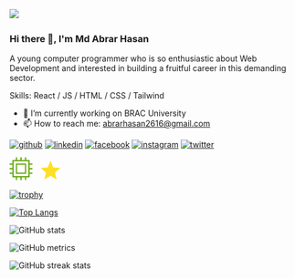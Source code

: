 ![](https://www.google.com/url?sa=i&url=https%3A%2F%2Fbd.linkedin.com%2Fin%2Fmdabrarhasan&psig=AOvVaw3wUVpRZ1XgAGY6Baxy9mCV&ust=1735068534113000&source=images&cd=vfe&opi=89978449&ved=0CBQQjRxqFwoTCOCbrI_QvooDFQAAAAAdAAAAABAE)
### Hi there 👋, I'm Md Abrar Hasan

A young computer programmer who is so enthusiastic about Web Development and interested in building a fruitful career in this demanding sector.

Skills: React / JS / HTML / CSS / Tailwind

- 📖 I’m currently working on BRAC University 
- 📫 How to reach me: abrarhasan2616@gmail.com 


[<img src='https://cdn.jsdelivr.net/npm/simple-icons@3.0.1/icons/github.svg' alt='github' height='40'>](https://github.com/abrarhasan529)  [<img src='https://cdn.jsdelivr.net/npm/simple-icons@3.0.1/icons/linkedin.svg' alt='linkedin' height='40'>](https://www.linkedin.com/in/in/mdabrarhasan/)  [<img src='https://cdn.jsdelivr.net/npm/simple-icons@3.0.1/icons/facebook.svg' alt='facebook' height='40'>](https://www.facebook.com/abrarhasan7538)  [<img src='https://cdn.jsdelivr.net/npm/simple-icons@3.0.1/icons/instagram.svg' alt='instagram' height='40'>](https://www.instagram.com/_abrar.hasan_/)  [<img src='https://cdn.jsdelivr.net/npm/simple-icons@3.0.1/icons/twitter.svg' alt='twitter' height='40'>](https://twitter.com/tweets_by_abrar)  

<a href='https://docs.github.com/en/developers'><img src='https://raw.githubusercontent.com/acervenky/animated-github-badges/master/assets/devbadge.gif' width='40' height='40'></a> <a href='https://stars.github.com/'><img src='https://raw.githubusercontent.com/acervenky/animated-github-badges/master/assets/starbadge.gif' width='35' height='35'></a> 

[![trophy](https://github-profile-trophy.vercel.app/?username=abrarhasan529)](https://github.com/ryo-ma/github-profile-trophy)

[![Top Langs](https://github-readme-stats.vercel.app/api/top-langs/?username=abrarhasan529)](https://github.com/anuraghazra/github-readme-stats)

![GitHub stats](https://github-readme-stats.vercel.app/api?username=abrarhasan529&show_icons=true&count_private=true)  

![GitHub metrics](https://metrics.lecoq.io/abrarhasan529)  

![GitHub streak stats](https://streak-stats.demolab.com/?user=abrarhasan529)  

